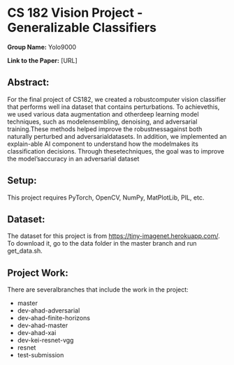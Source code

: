 # CS 182 Vision Project - Generalizable Classifiers
<b>Group Name:</b> Yolo9000

<b>Link to the Paper:</b> [URL]

## Abstract:
For the final project of CS182, we created a robustcomputer vision classifier that performs well ina dataset that contains perturbations. To achievethis, we used various data augmentation and otherdeep learning model techniques, such as modelensembling, denoising, and adversarial training.These  methods  helped  improve  the  robustnessagainst both naturally perturbed and adversarialdatasets. In addition, we implemented an explain-able AI component to understand how the modelmakes its classification decisions. Through thesetechniques, the goal was to improve the model’saccuracy in an adversarial dataset

## Setup:
This project requires PyTorch, OpenCV, NumPy, MatPlotLib, PIL, etc.

## Dataset:
The dataset for this project is from https://tiny-imagenet.herokuapp.com/. To download it, go to the data folder in the master branch and run get_data.sh.

## Project Work:
There are severalbranches that include the work in the project:
* master
* dev-ahad-adversarial
* dev-ahad-finite-horizons
* dev-ahad-master
* dev-ahad-xai
* dev-kei-resnet-vgg
* resnet
* test-submission
